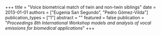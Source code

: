 +++
title = "Voice biometrical match of twin and non-twin siblings"
date = 2013-01-01
authors = ["Eugenia San Segundo", "Pedro Gómez-Vilda"]
publication_types = ["1"]
abstract = ""
featured = false
publication = "*Proceedings 8th International Workshop models and analysis of vocal emissions for biomedical applications*"
+++


